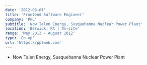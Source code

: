 ```yaml
---
date: '2012-06-01'
title: 'Frontend Software Engineer'
company: 'PPL'
subtitle: 'Now Talen Energy, Susquehanna Nuclear Power Plant'
location: 'Berwick, PA | On-site'
range: 'May 2012 - August 2012'
type: 'Co-op'
url: 'https://pplweb.com'
---
```


- Now Talen Energy, Susquehanna Nuclear Power Plant
